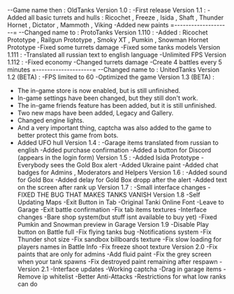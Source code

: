  --Game name then : OldTanks
 Version 1.0 : 
 -First release
 Version 1.1 :
 -Added all basic turrets and hulls : 
 Ricochet , Freeze , Isida , Shaft , Thunder
 Hornet , Dictator , Mammoth , Viking
 -Added new paints
 =--------------------=
 --Changed name to : ProtoTanks
 Version 1.110 :
  -Added :
 Ricochet Prototype , Railgun Prototype , Smoky XT , Pumkin , Snowman
 Hornet Prototype
 -Fixed some turrets damage
 -Fixed some tanks models
 Version 1.111 :
 -Translated all russian text to english language
 -Unlimited FPS
 Version 1.112 :
 -Fixed economy
 -Changed turrets damage
 -Create 4 battles every 5 minutes
 =--------------------=
 --Changed name to : UnitedTanks
 Version 1.2 (BETA) :
 -FPS limited to 60
 -Optimized the game
 Version 1.3 (BETA) :
 - The in-game store is now enabled, but is still unfinished.
 - In-game settings have been changed, but they still don't work.
 - The in-game friends feature has been added, but it is still unfinished.
 - Two new maps have been added, Legacy and Gallery.
 - Changed engine lights.
 - And a very important thing, captcha was also added to the game to better protect this game from bots.
 - Added UFO hull
 Version 1.4 :
 -Garage items translated from russian to english
 -Added purchase confirmation
 -Added a button for Discord (appears in the login form)
 Version 1.5 :
 -Added Isida Prototype
 -Everybody sees the Gold Box alert
 -Added Ukraine paint
 -Added chat badges for Admins , Moderators and Helpers
 Version 1.6 :
 -Added sound for Gold Box
 -Added delay for Gold Box dropp after the alert
 -Added text on the screen after rank up
 Version 1.7 :
 -Small interface changes
 -FIXED THE BUG THAT MAKES TANKS VANISH
 Version 1.8
 -Self Updating Maps
 -Exit Button in Tab
 -Original Tanki Online Font
 -Leave to Garage
 -Exit battle confirmation
 -Fix tab items textures
 -Interface changes
 -Bare shop system(but stuff isnt available to buy yet)
 -Fixed Pumkin and Snowman preview in Garage
 Version 1.9
 -Disable Play button on Battle full
 -Fix flying tanks bug
 -Notifications system
 -Fix Thunder shot size
 -Fix sandbox billboards texture
 -Fix slow loading for players names in Battle Info
 -Fix freeze shoot texture
 Version 2.0
 -Fix paints that are only for admins
 -Add fluid paint
 -Fix the grey screen when your tank spawns
 -Fix destroyed paint remaining after respawn
 -Version 2.1
 -Interface updates
 -Working captcha
 -Drag in garage items
 -Remove ip whitelist
 -Better Anti-Attacks
 -Restrictions for what low ranks can do 
